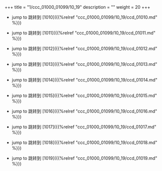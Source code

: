 +++
title = "1/ccc_01000_01099/10_19"
description = ""
weight = 20
+++

* jump to 跳转到 [1010]({{%relref "ccc_01000_01099/10_19/ccd_01010.md" %}})

* jump to 跳转到 [1011]({{%relref "ccc_01000_01099/10_19/ccd_01011.md" %}})

* jump to 跳转到 [1012]({{%relref "ccc_01000_01099/10_19/ccd_01012.md" %}})

* jump to 跳转到 [1013]({{%relref "ccc_01000_01099/10_19/ccd_01013.md" %}})

* jump to 跳转到 [1014]({{%relref "ccc_01000_01099/10_19/ccd_01014.md" %}})

* jump to 跳转到 [1015]({{%relref "ccc_01000_01099/10_19/ccd_01015.md" %}})

* jump to 跳转到 [1016]({{%relref "ccc_01000_01099/10_19/ccd_01016.md" %}})

* jump to 跳转到 [1017]({{%relref "ccc_01000_01099/10_19/ccd_01017.md" %}})

* jump to 跳转到 [1018]({{%relref "ccc_01000_01099/10_19/ccd_01018.md" %}})

* jump to 跳转到 [1019]({{%relref "ccc_01000_01099/10_19/ccd_01019.md" %}})

